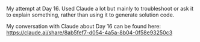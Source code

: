 My attempt at Day 16. Used Claude a lot but mainly to troubleshoot or ask it to explain something, rather than using it to generate solution code.

My conversation with Claude about Day 16 can be found here: https://claude.ai/share/8ab5fef7-d054-4a5a-8b04-0f58e93250c3
